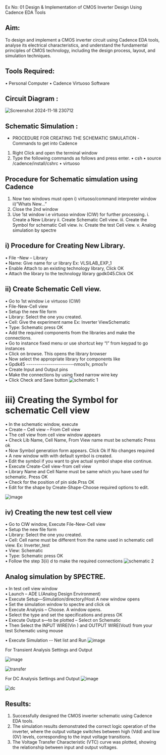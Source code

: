 
Ex No: 01     Design & Implementation of CMOS Inverter Design Using Cadence EDA Tools   

## Aim:
To design and implement a CMOS inverter circuit using Cadence EDA tools, analyse its electrical characteristics, and understand the fundamental principles of CMOS technology, including the design process, layout, and simulation techniques.

## Tools Required:
•	Personal Computer
•	Cadence Virtuoso Software

## Circuit Diagram :
![Screenshot 2024-11-18 230712](https://github.com/user-attachments/assets/3e30bd50-665e-4f9c-8a6d-93d564266e73)


## Schematic Simulation : 
- PROCEDURE FOR CREATING THE SCHEMATIC SIMULATION -Commands to get into Cadence

1.	Right Click and open the terminal window
2.	Type the following commands as follows and press enter.
•	csh
•	source /cadence/install/cshrc
•	virtuoso 
## Procedure for Schematic simulation using Cadence

1.	Now two windows must open i) virtuoso/command interpreter window ii)”Whats New…”
2.	Close the 2nd window
3.	Use 1st window i.e virtuoso window (CIW) for further processing.
i.	Create a New Library
ii.	Create Schematic Cell view.
iii.	Create the Symbol for schematic Cell view.
iv.	Create the test Cell view.
v.	Analog simulation by spectre


## i)	Procedure for Creating New Library.
•	File –New – Library
<br>
•	Name: Give name for ur library Ex: VLSILAB_EXP_1
<br>
•	Enable Attach to an existing technology library, Click OK
<br>
•	Attach the library to the technology library gpdk045.Click OK
<br>
## ii)	Create Schematic Cell view.
•	Go to 1st window i.e virtuoso (CIW)
<br>
•	File-New-Cell view
<br>
•	Setup the new file form
<br>
•	Library: Select the one you created.
<br>
•	Cell: Give the experiment name Ex: Inverter ViewSchematic
<br>
•	Type: Schematic press OK
<br>
•	Add the required components from the libraries and make the connections.
<br>
•	Go to instance fixed menu or use shortcut key “I” from keypad to go instances
<br>
•	Click on browse. This opens the library browser
<br>
•	Now select the appropriate library for components like 
<br>
•	Gpdk45 ------------------------nmos1v, pmos1v
<br>
•	Create Input and Output pins
<br>
•	Make the connections by using fixed narrow wire key
<br>
•	Click Check and Save button
![schematic 1](https://github.com/user-attachments/assets/5afce444-518f-4a9a-a480-332aba34319c)


 
# iii)	Creating the Symbol for schematic Cell view

•	In the schematic window, execute 
<br>
•	Create – Cell view – From Cell view
<br>
•	The cell view from cell view window appears
<br>
•	Check Lib Name, Cell Name, From View name must be schematic Press ok
<br>
•	Now Symbol generation form appears. Click Ok If No changes required
<br>
•	A new window with with default symbol is created.
<br>
•	Edit the symbol if you want to give actual symbol shape else continue.
<br>
•	Execute Create-Cell view-from cell view
<br>
•	Library Name and Cell Name must be same which you have used for schematic. Press OK
<br>
•	Check for the position of pin side.Prss OK
<br>
•	Edit for the shape by Create-Shape-Choose required options to edit.

 ![image](https://github.com/user-attachments/assets/e947dcda-b023-4668-a955-a5faf0949702)


## iv)	Creating the new test cell view

•	Go to CIW window, Execute File-New-Cell view
<br>
•	Setup the new file form
<br>
•	Library: Select the one you created.
<br>
•	Cell: Cell name must be different from the name used in schematic cell view. Ex: Inverter_test
<br>
•	View: Schematic
<br>
•	Type: Schematic press OK
<br>
•	Follow the step 3(ii) d to make the required connections
![schematic 2](https://github.com/user-attachments/assets/96411f83-8434-48ef-a717-29dba554a7ae)


 
## Analog simulation by SPECTRE.
•	In test cell view window
<br>
•	Launch – ADE L(Analog Design Environment)
<br>
•	Execute Setup—Simulation/directory/Host A new window opens
<br>
•	Set the simulation window to spectre and click ok
<br>
•	Execute Analysis – Choose. A window opens.
<br>
•	Select the type and set the specifications and press OK
<br>
•	Execute Output s—to be plotted – Select on Schematic
<br>
•	Then Select the INPUT WIRE(Vin ) and OUTPUT WIRE(Vout) from your test Schematic using mouse

•	Execute Simulation -- Net list and Run
 ![image](https://github.com/user-attachments/assets/3aac50ec-bc0f-406e-be2e-a504b8afa8c9)

For Transient Analysis Settings and Output
 
 
 ![image](https://github.com/user-attachments/assets/92d14f32-8ba5-4fed-978a-38c360b8e305)

![transfer](https://github.com/user-attachments/assets/9cb795ab-6f1c-44a9-bb57-ef6152a05124)

 For DC Analysis Settings and Output
![image](https://github.com/user-attachments/assets/0ee74107-e03a-4204-b685-83ced611c993)

![dc](https://github.com/user-attachments/assets/9cd1e72b-a23f-4d70-aabe-0bc8ef64599a)

 




 

## Results:
1.	Successfully designed the CMOS inverter schematic using Cadence EDA tools.
2.	The simulation results demonstrated the correct logic operation of the inverter, where the output voltage switches between high (Vdd) and low (0V) levels, corresponding to the input voltage transitions.
3.	The Voltage Transfer Characteristic (VTC) curve was plotted, showing the relationship between input and output voltages.










